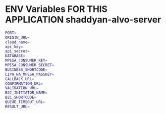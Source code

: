 
# ENV Variables FOR THIS APPLICATION shaddyan-alvo-server

```bash
PORT=
ORIGIN_URL=
cloud_name=
api_key=
api_secret=
DATABASE=
MPESA_CONSUMER_KEY=
MPESA_CONSUMER_SECRET=
BUSINESS_SHORTCODE=
LIPA_NA_MPESA_PASSKEY=
CALLBACK_URL=
CONFIRMATION_URL=
VALIDATION_URL=
B2C_INITIATOR_NAME=
B2C_SHORTCODE=
QUEUE_TIMEOUT_URL=
RESULT_URL=
```